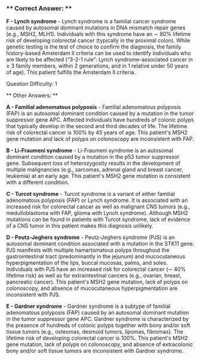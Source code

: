 ### ** Correct Answer: **

**F - Lynch syndrome** - Lynch syndrome is a familial cancer syndrome caused by autosomal dominant mutations in DNA mismatch repair genes (e.g., MSH2, MLH1). Individuals with this syndrome have an ∼ 80% lifetime risk of developing colorectal cancer (typically in the proximal colon). While genetic testing is the test of choice to confirm the diagnosis, the family history-based Amsterdam II criteria can be used to identify individuals who are likely to be affected (“3-2-1 rule”: Lynch syndrome-associated cancer in ≥ 3 family members, within 2 generations, and in 1 relative under 50 years of age). This patient fulfills the Amsterdam II criteria.

Question Difficulty: 1

** Other Answers: **

**A - Familial adenomatous polyposis** - Familial adenomatous polyposis (FAP) is an autosomal dominant condition caused by a mutation in the tumor suppressor gene APC. Affected individuals have hundreds of colonic polyps that typically develop in the second and third decades of life. The lifetime risk of colorectal cancer is 100% by 45 years of age. This patient's MSH2 gene mutation and lack of polyps on colonoscopy are inconsistent with FAP.

**B - Li-Fraumeni syndrome** - Li-Fraumeni syndrome is an autosomal dominant condition caused by a mutation in the p53 tumor suppressor gene. Subsequent loss of heterozygosity results in the development of multiple malignancies (e.g., sarcomas, adrenal gland and breast cancer, leukemia) at an early age. This patient's MSH2 gene mutation is consistent with a different condition.

**C - Turcot syndrome** - Turcot syndrome is a variant of either familial adenomatous polyposis (FAP) or Lynch syndrome. It is associated with an increased risk for colorectal cancer as well as malignant CNS tumors (e.g., medulloblastoma with FAP, glioma with Lynch syndrome). Although MSH2 mutations can be found in patients with Turcot syndrome, lack of evidence of a CNS tumor in this patient makes this diagnosis unlikely.

**D - Peutz-Jeghers syndrome** - Peutz-Jeghers syndrome (PJS) is an autosomal dominant condition associated with a mutation in the STK11 gene. PJS manifests with multiple hamartomatous polyps throughout the gastrointestinal tract (predominantly in the jejunum) and mucocutaneous hyperpigmentation of the lips, buccal mucosas, palms, and soles. Individuals with PJS have an increased risk for colorectal cancer (∼ 40% lifetime risk) as well as for extraintestinal cancers (e.g., ovarian, breast, pancreatic cancer). This patient's MSH2 gene mutation, lack of polyps on colonoscopy, and absence of mucocutaneous hyperpigmentation are inconsistent with PJS.

**E - Gardner syndrome** - Gardner syndrome is a subtype of familial adenomatous polyposis (FAP) caused by an autosomal dominant mutation in the tumor suppressor gene APC. Gardner syndrome is characterized by the presence of hundreds of colonic polyps together with bony and/or soft tissue tumors (e.g., osteomas, desmoid tumors, lipomas, fibromas). The lifetime risk of developing colorectal cancer is 100%. This patient's MSH2 gene mutation, lack of polyps on colonoscopy, and absence of extracolonic bony and/or soft tissue tumors are inconsistent with Gardner syndrome.

